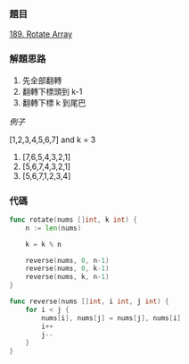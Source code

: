 ### 題目

[189. Rotate Array](https://leetcode.com/problems/rotate-array/)

### 解題思路

1. 先全部翻轉
2. 翻轉下標頭到 k-1
3. 翻轉下標 k 到尾巴

*例子*

[1,2,3,4,5,6,7] and k = 3

1. [7,6,5,4,3,2,1]
2. [5,6,7,4,3,2,1]
3. [5,6,7,1,2,3,4]

### 代碼

```go
func rotate(nums []int, k int) {
	n := len(nums)

	k = k % n

	reverse(nums, 0, n-1)
	reverse(nums, 0, k-1)
	reverse(nums, k, n-1)
}

func reverse(nums []int, i int, j int) {
	for i < j {
		nums[i], nums[j] = nums[j], nums[i]
		i++
		j--
	}
}
```
